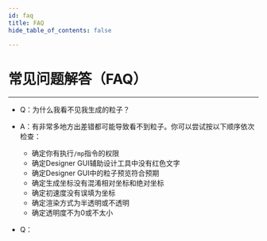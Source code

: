 ```yaml
---
id: faq
title: FAQ
hide_table_of_contents: false

---
```


# 常见问题解答（FAQ）

---

- Q：为什么我看不见我生成的粒子？
- A：有非常多地方出差错都可能导致看不到粒子。你可以尝试按以下顺序依次检查：
    - 确定你有执行`/mp`指令的权限
    - 确定Designer GUI辅助设计工具中没有红色文字
    - 确定Designer GUI中的粒子预览符合预期
    - 确定生成坐标没有混淆相对坐标和绝对坐标
    - 确定初速度没有误填为坐标
    - 确定渲染方式为半透明或不透明
    - 确定透明度不为0或不太小



- Q：
